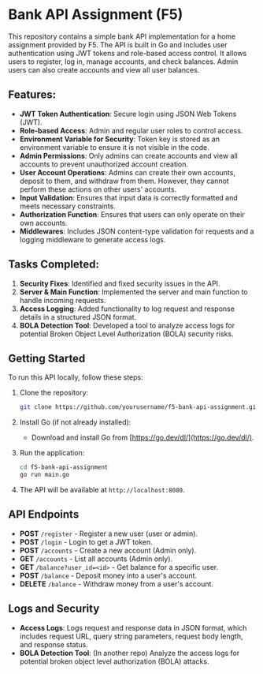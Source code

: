 # Bank API Assignment (F5)

This repository contains a simple bank API implementation for a home assignment provided by F5. The API is built in Go and includes user authentication using JWT tokens and role-based access control. It allows users to register, log in, manage accounts, and check balances. Admin users can also create accounts and view all user balances.

## Features:
- **JWT Token Authentication**: Secure login using JSON Web Tokens (JWT).
- **Role-based Access**: Admin and regular user roles to control access.
- **Environment Variable for Security**: Token key is stored as an environment variable to ensure it is not visible in the code.
- **Admin Permissions**: Only admins can create accounts and view all accounts to prevent unauthorized account creation.
- **User Account Operations**: Admins can create their own accounts, deposit to them, and withdraw from them. However, they cannot perform these actions on other users' accounts.
- **Input Validation**: Ensures that input data is correctly formatted and meets necessary constraints.
- **Authorization Function**: Ensures that users can only operate on their own accounts.
- **Middlewares**: Includes JSON content-type validation for requests and a logging middleware to generate access logs.

## Tasks Completed:
1. **Security Fixes**: Identified and fixed security issues in the API.
2. **Server & Main Function**: Implemented the server and main function to handle incoming requests.
3. **Access Logging**: Added functionality to log request and response details in a structured JSON format.
4. **BOLA Detection Tool**: Developed a tool to analyze access logs for potential Broken Object Level Authorization (BOLA) security risks.

## Getting Started

To run this API locally, follow these steps:

1. Clone the repository:
    ```bash
    git clone https://github.com/yourusername/f5-bank-api-assignment.git
    ```

2. Install Go (if not already installed):
    - Download and install Go from [https://go.dev/dl/](https://go.dev/dl/).

3. Run the application:
    ```bash
    cd f5-bank-api-assignment
    go run main.go
    ```

4. The API will be available at `http://localhost:8080`.

## API Endpoints

- **POST** `/register` - Register a new user (user or admin).
- **POST** `/login` - Login to get a JWT token.
- **POST** `/accounts` - Create a new account (Admin only).
- **GET** `/accounts` - List all accounts (Admin only).
- **GET** `/balance?user_id=<id>` - Get balance for a specific user.
- **POST** `/balance` - Deposit money into a user's account.
- **DELETE** `/balance` - Withdraw money from a user's account.

## Logs and Security

- **Access Logs**: Logs request and response data in JSON format, which includes request URL, query string parameters, request body length, and response status.
- **BOLA Detection Tool**: (In another repo) Analyze the access logs for potential broken object level authorization (BOLA) attacks.


